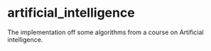 # artificial_intelligence

The implementation off some algorithms from a course on Artificial intelligence.
